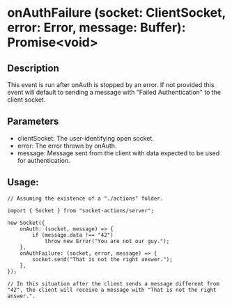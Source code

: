 # onAuthFailure (socket: ClientSocket, error: Error, message: Buffer): Promise\<void>

## Description

This event is run after onAuth is stopped by an error. If not provided this event will default to sending a message with "Failed Authentication" to the client socket.

## Parameters

- clientSocket: The user-identifying open socket.
- error: The error thrown by onAuth.
- message: Message sent from the client with data expected to be used for authentication.

## Usage:

```
// Assuming the existence of a "./actions" folder.

import { Socket } from "socket-actions/server";

new Socket({
    onAuth: (socket, message) => {
        if (message.data !== "42")
            throw new Error("You are not our guy.");
    },
    onAuthFailure: (socket, error, message) => {
        socket.send("That is not the right answer.");
    },
});

// In this situation after the client sends a message different from "42", the client will receive a message with "That is not the right answer.".
```
